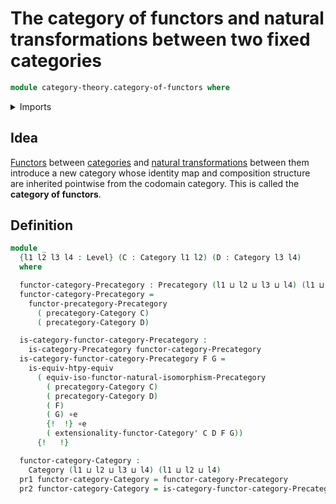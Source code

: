 # The category of functors and natural transformations between two fixed categories

```agda
module category-theory.category-of-functors where
```

<details><summary>Imports</summary>

```agda
open import category-theory.categories
open import category-theory.functors-categories
open import category-theory.functors-precategories
open import category-theory.isomorphisms-in-categories
open import category-theory.isomorphisms-in-precategories
open import category-theory.natural-isomorphisms-precategories
open import category-theory.natural-transformations-categories
open import category-theory.natural-transformations-precategories
open import category-theory.precategories
open import category-theory.precategory-of-functors

open import foundation.dependent-pair-types
open import foundation.equivalences
open import foundation.identity-types
open import foundation.universe-levels
```

</details>

## Idea

[Functors](category-theory.functors-categories.md) between
[categories](category-theory.categories.md) and
[natural transformations](category-theory.natural-transformations-categories.md)
between them introduce a new category whose identity map and composition
structure are inherited pointwise from the codomain category. This is called the
**category of functors**.

## Definition

```agda
module _
  {l1 l2 l3 l4 : Level} (C : Category l1 l2) (D : Category l3 l4)
  where

  functor-category-Precategory : Precategory (l1 ⊔ l2 ⊔ l3 ⊔ l4) (l1 ⊔ l2 ⊔ l4)
  functor-category-Precategory =
    functor-precategory-Precategory
      ( precategory-Category C)
      ( precategory-Category D)

  is-category-functor-category-Precategory :
    is-category-Precategory functor-category-Precategory
  is-category-functor-category-Precategory F G =
    is-equiv-htpy-equiv
      ( equiv-iso-functor-natural-isomorphism-Precategory
        ( precategory-Category C)
        ( precategory-Category D)
        ( F)
        ( G) ∘e
        {!  !} ∘e
        ( extensionality-functor-Category' C D F G))
      {!   !}

  functor-category-Category :
    Category (l1 ⊔ l2 ⊔ l3 ⊔ l4) (l1 ⊔ l2 ⊔ l4)
  pr1 functor-category-Category = functor-category-Precategory
  pr2 functor-category-Category = is-category-functor-category-Precategory
```
